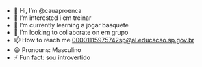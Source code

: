 - 👋 Hi, I’m @cauaproenca
- 👀 I’m interested i em treinar 
- 🌱 I’m currently learning a jogar basquete
- 💞️ I’m looking to collaborate on em grupo
- 📫 How to reach me 00001115975742sp@al.educacao.sp.gov.br
- 😄 Pronouns: Masculino
- ⚡ Fun fact: sou introvertido

<!---
cauaproenca/cauaproenca is a ✨ special ✨ repository because its `README.md` (this file) appears on your GitHub profile.
You can click the Preview link to take a look at your changes.
--->

